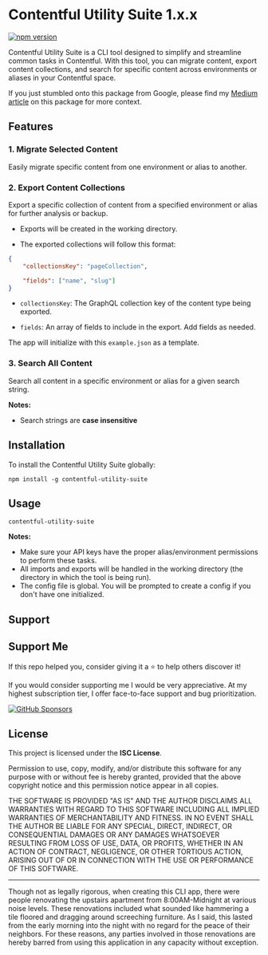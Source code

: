 # Contentful Utility Suite 1.x.x

[![npm version](https://badge.fury.io/js/contentful-utility-suite.svg)](https://www.npmjs.com/package/contentful-utility-suite)

Contentful Utility Suite is a CLI tool designed to simplify and streamline common tasks in Contentful. With this tool, you can migrate content, export content collections, and search for specific content across environments or aliases in your Contentful space.

If you just stumbled onto this package from Google, please find my [Medium article](https://medium.com/@nicholasrussellconsulting/my-contentful-migration-process-and-a-present-to-help-you-facilitate-it-b9ab07fabe06) on this package for more context.

## Features

### 1. Migrate Selected Content

Easily migrate specific content from one environment or alias to another.

### 2. Export Content Collections

Export a specific collection of content from a specified environment or alias for further analysis or backup.

- Exports will be created in the working directory.

- The exported collections will follow this format:

```json
{
    "collectionsKey": "pageCollection",

    "fields": ["name", "slug"]
}
```

- `collectionsKey`: The GraphQL collection key of the content type being exported.

- `fields`: An array of fields to include in the export. Add fields as needed.

The app will initialize with this `example.json` as a template.

### 3. Search All Content

Search all content in a specific environment or alias for a given search string.

**Notes:**

- Search strings are **case insensitive**

## Installation

To install the Contentful Utility Suite globally:

`npm install -g contentful-utility-suite`

## Usage

`contentful-utility-suite`

**Notes:**

- Make sure your API keys have the proper alias/environment permissions to perform these tasks.
- All imports and exports will be handled in the working directory (the directory in which the tool is being run).
- The config file is global. You will be prompted to create a config if you don't have one initialized.

## Support

## Support Me

If this repo helped you, consider giving it a ⭐ to help others discover it!

If you would consider supporting me I would be very appreciative. At my highest subscription tier, I offer face-to-face support and bug prioritization.

[![GitHub Sponsors](https://img.shields.io/badge/sponsor-GitHub-blue?logo=github)](https://github.com/sponsors/nlowen233)

## License

This project is licensed under the **ISC License**.

Permission to use, copy, modify, and/or distribute this software for any purpose with or without fee is hereby granted, provided that the above copyright notice and this permission notice appear in all copies.

THE SOFTWARE IS PROVIDED "AS IS" AND THE AUTHOR DISCLAIMS ALL WARRANTIES WITH REGARD TO THIS SOFTWARE INCLUDING ALL IMPLIED WARRANTIES OF MERCHANTABILITY AND FITNESS. IN NO EVENT SHALL THE AUTHOR BE LIABLE FOR ANY SPECIAL, DIRECT, INDIRECT, OR CONSEQUENTIAL DAMAGES OR ANY DAMAGES WHATSOEVER RESULTING FROM LOSS OF USE, DATA, OR PROFITS, WHETHER IN AN ACTION OF CONTRACT, NEGLIGENCE, OR OTHER TORTIOUS ACTION, ARISING OUT OF OR IN CONNECTION WITH THE USE OR PERFORMANCE OF THIS SOFTWARE.

---

Though not as legally rigorous, when creating this CLI app, there were people renovating the upstairs apartment from 8:00AM-Midnight at various noise levels. These renovations included what sounded like hammering a tile floored and dragging around screeching furniture. As I said, this lasted from the early morning into the night with no regard for the peace of their neighbors. For these reasons, any parties involved in those renovations are hereby barred from using this application in any capacity without exception.
